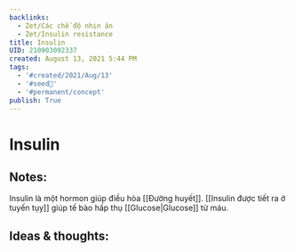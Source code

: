 ```yaml
---
backlinks:
  - Zet/Các chế độ nhịn ăn
  - Zet/Insulin resistance
title: Insulin
UID: 210903092337
created: August 13, 2021 5:44 PM
tags:
  - '#created/2021/Aug/13'
  - '#seed🥜'
  - '#permanent/concept'
publish: True
---
```

# Insulin

## Notes:
Insulin là một hormon giúp điều hòa [[Đường huyết]]. [[Insulin được tiết ra ở tuyến tụy]] giúp tế bào hấp thụ [[Glucose|Glucose]] từ máu.

## Ideas & thoughts:
